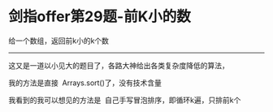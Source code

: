 # 剑指offer第29题-前K小的数

给一个数组，返回前k小的k个数

---

这又是一道以小见大的题目了，各路大神给出各类复杂度降低的算法，

我的方法是直接  Arrays.sort()了，没有技术含量

我看到的我可以想见的方法是  自己手写冒泡排序，即循环k遍，只排前k个
